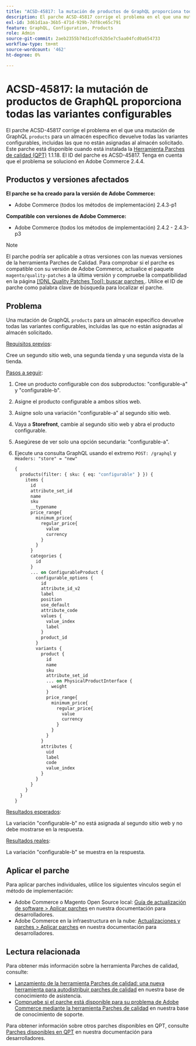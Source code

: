 ```yaml
---
title: "ACSD-45817: la mutación de productos de GraphQL proporciona todas las variantes configurables"
description: El parche ACSD-45817 corrige el problema en el que una mutación "products" de GraphQL para un almacén específico devuelve todas las variantes configurables, incluidas las que no están asignadas al almacén solicitado. Este parche está disponible cuando está instalada la [Quality Patches Tool (QPT)](/help/announcements/adobe-commerce-announcements/magento-quality-patches-released-new-tool-to-self-serve-quality-patches.md) 1.1.18. El ID del parche es ACSD-45817. Tenga en cuenta que el problema se solucionó en Adobe Commerce 2.4.4.
exl-id: 3d61d1aa-36b5-471d-929b-7df8ce65c791
feature: GraphQL, Configuration, Products
role: Admin
source-git-commit: 2aeb2355b74d1cdfc62b5e7c5aa04fcd0a654733
workflow-type: tm+mt
source-wordcount: '462'
ht-degree: 0%

---
```


# ACSD-45817: la mutación de productos de GraphQL proporciona todas las variantes configurables

El parche ACSD-45817 corrige el problema en el que una mutación de GraphQL `products` para un almacén específico devuelve todas las variantes configurables, incluidas las que no están asignadas al almacén solicitado. Este parche está disponible cuando está instalada la [Herramienta Parches de calidad (QPT)](/help/announcements/adobe-commerce-announcements/magento-quality-patches-released-new-tool-to-self-serve-quality-patches.md) 1.1.18. El ID del parche es ACSD-45817. Tenga en cuenta que el problema se solucionó en Adobe Commerce 2.4.4.

## Productos y versiones afectados

**El parche se ha creado para la versión de Adobe Commerce:**

* Adobe Commerce (todos los métodos de implementación) 2.4.3-p1

**Compatible con versiones de Adobe Commerce:**

* Adobe Commerce (todos los métodos de implementación) 2.4.2 - 2.4.3-p3

>[!NOTE]
>
>El parche podría ser aplicable a otras versiones con las nuevas versiones de la herramienta Parches de Calidad. Para comprobar si el parche es compatible con su versión de Adobe Commerce, actualice el paquete `magento/quality-patches` a la última versión y compruebe la compatibilidad en la página [[!DNL Quality Patches Tool]: buscar parches ](https://experienceleague.adobe.com/tools/commerce-quality-patches/index.html?lang=es). Utilice el ID de parche como palabra clave de búsqueda para localizar el parche.

## Problema

Una mutación de GraphQL `products` para un almacén específico devuelve todas las variantes configurables, incluidas las que no están asignadas al almacén solicitado.

<u>Requisitos previos</u>:

Cree un segundo sitio web, una segunda tienda y una segunda vista de la tienda.

<u>Pasos a seguir</u>:

1. Cree un producto configurable con dos subproductos: &quot;configurable-a&quot; y &quot;configurable-b&quot;.
1. Asigne el producto configurable a ambos sitios web.
1. Asigne solo una variación &quot;configurable-a&quot; al segundo sitio web.
1. Vaya a **Storefront**, cambie al segundo sitio web y abra el producto configurable.
1. Asegúrese de ver solo una opción secundaria: &quot;configurable-a&quot;.
1. Ejecute una consulta GraphQL usando el extremo `POST: /graphql` y `Headers: "store" = "new"`

   ```GraphQL
   {
     products(filter: { sku: { eq: "configurable" } }) {
       items {
         id
         attribute_set_id
         name
         sku
         __typename
         price_range{
           minimum_price{
             regular_price{
               value
               currency
             }
           }
         }
         categories {
           id
         }
         ... on ConfigurableProduct {
           configurable_options {
             id
             attribute_id_v2
             label
             position
             use_default
             attribute_code
             values {
               value_index
               label
             }
             product_id
           }
           variants {
             product {
               id
               name
               sku
               attribute_set_id
               ... on PhysicalProductInterface {
                 weight
               }
               price_range{
                 minimum_price{
                   regular_price{
                     value
                     currency
                   }
                 }
               }
             }
             attributes {
               uid
               label
               code
               value_index
             }
           }
         }
       }
     }
   }
   ```

<u>Resultados esperados</u>:

La variación &quot;configurable-b&quot; no está asignada al segundo sitio web y no debe mostrarse en la respuesta.

<u>Resultados reales</u>:

La variación &quot;configurable-b&quot; se muestra en la respuesta.

## Aplicar el parche

Para aplicar parches individuales, utilice los siguientes vínculos según el método de implementación:

* Adobe Commerce o Magento Open Source local: [Guía de actualización de software > Aplicar parches](https://experienceleague.adobe.com/es/docs/commerce-operations/tools/quality-patches-tool/usage) en nuestra documentación para desarrolladores.
* Adobe Commerce en la infraestructura en la nube: [Actualizaciones y parches > Aplicar parches](https://experienceleague.adobe.com/es/docs/commerce-cloud-service/user-guide/develop/upgrade/apply-patches) en nuestra documentación para desarrolladores.

## Lectura relacionada

Para obtener más información sobre la herramienta Parches de calidad, consulte:

* [Lanzamiento de la herramienta Parches de calidad: una nueva herramienta para autodistribuir parches de calidad](/help/announcements/adobe-commerce-announcements/magento-quality-patches-released-new-tool-to-self-serve-quality-patches.md) en nuestra base de conocimiento de asistencia.
* [Compruebe si el parche está disponible para su problema de Adobe Commerce mediante la herramienta Parches de calidad](/help/support-tools/patches-available-in-qpt-tool/check-patch-for-magento-issue-with-magento-quality-patches.md) en nuestra base de conocimiento de soporte.

Para obtener información sobre otros parches disponibles en QPT, consulte [Parches disponibles en QPT](https://experienceleague.adobe.com/tools/commerce-quality-patches/index.html?lang=es) en nuestra documentación para desarrolladores.
